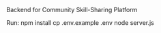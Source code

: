 Backend for Community Skill-Sharing Platform

Run:
  npm install
  cp .env.example .env
  node server.js

